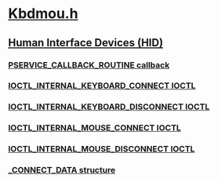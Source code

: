# [Kbdmou.h](index.md)
## [Human Interface Devices (HID)](../_hid/index.md)
### [PSERVICE_CALLBACK_ROUTINE callback](../kbdmou/nc-kbdmou-pservice_callback_routine.md)
### [IOCTL_INTERNAL_KEYBOARD_CONNECT IOCTL](../kbdmou/ni-kbdmou-ioctl_internal_keyboard_connect.md)
### [IOCTL_INTERNAL_KEYBOARD_DISCONNECT IOCTL](../kbdmou/ni-kbdmou-ioctl_internal_keyboard_disconnect.md)
### [IOCTL_INTERNAL_MOUSE_CONNECT IOCTL](../kbdmou/ni-kbdmou-ioctl_internal_mouse_connect.md)
### [IOCTL_INTERNAL_MOUSE_DISCONNECT IOCTL](../kbdmou/ni-kbdmou-ioctl_internal_mouse_disconnect.md)
### [_CONNECT_DATA structure](../kbdmou/ns-kbdmou-_connect_data.md)
